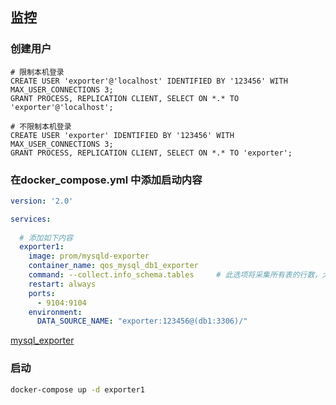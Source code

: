 ## 监控

### 创建用户

```mysql
# 限制本机登录
CREATE USER 'exporter'@'localhost' IDENTIFIED BY '123456' WITH MAX_USER_CONNECTIONS 3;
GRANT PROCESS, REPLICATION CLIENT, SELECT ON *.* TO 'exporter'@'localhost';

# 不限制本机登录
CREATE USER 'exporter' IDENTIFIED BY '123456' WITH MAX_USER_CONNECTIONS 3;
GRANT PROCESS, REPLICATION CLIENT, SELECT ON *.* TO 'exporter';
```

### 在docker_compose.yml 中添加启动内容

```yaml
version: '2.0'

services:
  
  # 添加如下内容
  exporter1:
    image: prom/mysqld-exporter
    container_name: qos_mysql_db1_exporter
    command: --collect.info_schema.tables     # 此选项将采集所有表的行数，大小等信息
    restart: always
    ports: 
      - 9104:9104
    environment:
      DATA_SOURCE_NAME: "exporter:123456@(db1:3306)/"
```

[mysql_exporter](https://github.com/prometheus/mysqld_exporter)

### 启动

```sh
docker-compose up -d exporter1
```

